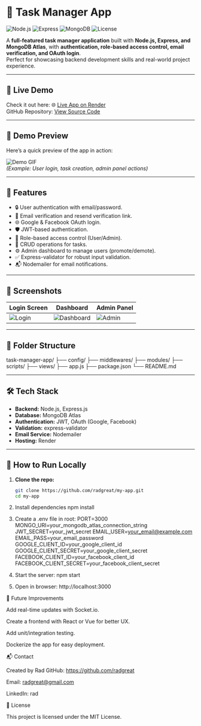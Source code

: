 # 📝 Task Manager App

![Node.js](https://img.shields.io/badge/Node.js-v18-blue)
![Express](https://img.shields.io/badge/Express-4.x-yellow)
![MongoDB](https://img.shields.io/badge/MongoDB-Atlas-green)
![License](https://img.shields.io/badge/License-MIT-blue)

A **full-featured task manager application** built with **Node.js, Express, and MongoDB Atlas**, with **authentication, role-based access control, email verification, and OAuth login**.  
Perfect for showcasing backend development skills and real-world project experience.

---

## 🎯 Live Demo
Check it out here: 🌐 [Live App on Render](radtask.onrender.com)  
GitHub Repository: [View Source Code](https://github.com/radgreat/my-app)

---

## 🎥 Demo Preview
Here’s a quick preview of the app in action:

![Demo GIF](link-to-your-demo-gif.gif)  
*(Example: User login, task creation, admin panel actions)*

---

## 🚀 Features

- 🔒 User authentication with email/password.
- 📧 Email verification and resend verification link.
- 🌐 Google & Facebook OAuth login.
- 🛡 JWT-based authentication.
- 👤 Role-based access control (User/Admin).
- 📝 CRUD operations for tasks.
- ⚙ Admin dashboard to manage users (promote/demote).
- ✅ Express-validator for robust input validation.
- 📬 Nodemailer for email notifications.

---

## 📸 Screenshots

| Login Screen | Dashboard | Admin Panel |
|--------------|-----------|-------------|
| ![Login](link-to-login-screenshot.png) | ![Dashboard](link-to-dashboard-screenshot.png) | ![Admin](link-to-admin-screenshot.png) |

---

## 📂 Folder Structure

task-manager-app/
├── config/
├── middlewares/
├── modules/
├── scripts/
├── views/
├── app.js
├── package.json
└── README.md

---

## 🛠 Tech Stack

- **Backend:** Node.js, Express.js  
- **Database:** MongoDB Atlas  
- **Authentication:** JWT, OAuth (Google, Facebook)  
- **Validation:** express-validator  
- **Email Service:** Nodemailer  
- **Hosting:** Render  

---

## 🏃 How to Run Locally

1. **Clone the repo:**
   ```bash
   git clone https://github.com/radgreat/my-app.git
   cd my-app


2. Install dependencies
    npm install


3. Create a .env file in root: 
    PORT=3000
    MONGO_URI=your_mongodb_atlas_connection_string
    JWT_SECRET=your_jwt_secret
    EMAIL_USER=your_email@example.com
    EMAIL_PASS=your_email_password
    GOOGLE_CLIENT_ID=your_google_client_id
    GOOGLE_CLIENT_SECRET=your_google_client_secret
    FACEBOOK_CLIENT_ID=your_facebook_client_id
    FACEBOOK_CLIENT_SECRET=your_facebook_client_secret


4.  Start the server:
    npm start


5. Open in browser:
    http://localhost:3000



🌱 Future Improvements

Add real-time updates with Socket.io.

Create a frontend with React or Vue for better UX.

Add unit/integration testing.

Dockerize the app for easy deployment.

📬 Contact

Created by Rad
GitHub: https://github.com/radgreat

Email: radgreat@gmail.com

LinkedIn: rad

📜 License

This project is licensed under the MIT License.    



